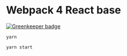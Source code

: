 # Webpack 4 React base

[![Greenkeeper badge](https://badges.greenkeeper.io/dburles/webpack4-react-base.svg)](https://greenkeeper.io/)

`yarn`

`yarn start`
